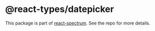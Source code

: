 # @react-types/datepicker

This package is part of [react-spectrum](https://github.com/adobe-private/react-spectrum-v3). See the repo for more details.
